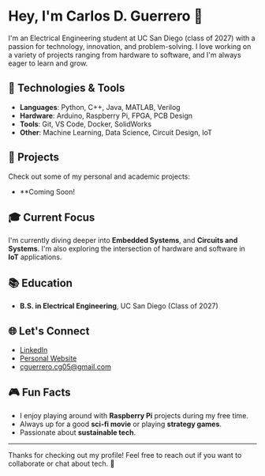# Hey, I'm Carlos D. Guerrero 👋

I'm an Electrical Engineering student at UC San Diego (class of 2027) with a passion for technology, innovation, and problem-solving. I love working on a variety of projects ranging from hardware to software, and I'm always eager to learn and grow. 

## 🔧 Technologies & Tools
- **Languages**: Python, C++, Java, MATLAB, Verilog
- **Hardware**: Arduino, Raspberry Pi, FPGA, PCB Design
- **Tools**: Git, VS Code, Docker, SolidWorks
- **Other**: Machine Learning, Data Science, Circuit Design, IoT

## 🚀 Projects
Check out some of my personal and academic projects:

- **Coming Soon!

## 🎓 Current Focus
I'm currently diving deeper into **Embedded Systems**, and **Circuits and Systems**. I'm also exploring the intersection of hardware and software in **IoT** applications.

## 📚 Education
- **B.S. in Electrical Engineering**, UC San Diego (Class of 2027)

## 🌐 Let's Connect
- [LinkedIn](https://www.linkedin.com/in/carlosg25/)
- [Personal Website](https://carlosengineer.netlify.app/)
- cguerrero.cg05@gmail.com

## 🎮 Fun Facts
- I enjoy playing around with **Raspberry Pi** projects during my free time.
- Always up for a good **sci-fi movie** or playing **strategy games**.
- Passionate about **sustainable tech**.

---

Thanks for checking out my profile! Feel free to reach out if you want to collaborate or chat about tech. 🚀
